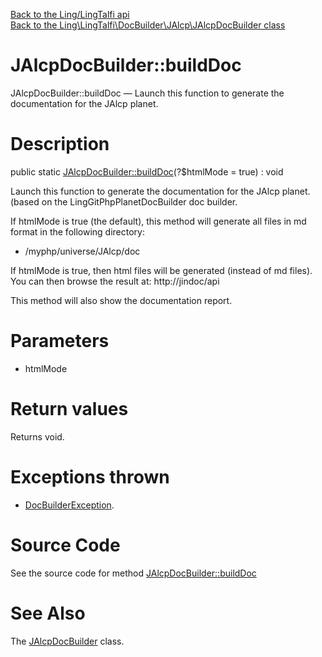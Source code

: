[Back to the Ling/LingTalfi api](https://github.com/lingtalfi/LingTalfi/blob/master/doc/api/Ling/LingTalfi.md)<br>
[Back to the Ling\LingTalfi\DocBuilder\JAlcp\JAlcpDocBuilder class](https://github.com/lingtalfi/LingTalfi/blob/master/doc/api/Ling/LingTalfi/DocBuilder/JAlcp/JAlcpDocBuilder.md)


JAlcpDocBuilder::buildDoc
================



JAlcpDocBuilder::buildDoc — Launch this function to generate the documentation for the JAlcp planet.




Description
================


public static [JAlcpDocBuilder::buildDoc](https://github.com/lingtalfi/LingTalfi/blob/master/doc/api/Ling/LingTalfi/DocBuilder/JAlcp/JAlcpDocBuilder/buildDoc.md)(?$htmlMode = true) : void




Launch this function to generate the documentation for the JAlcp planet.
(based on the LingGitPhpPlanetDocBuilder doc builder.

If htmlMode is true (the default),
this method will generate all files in md format in the following directory:

- /myphp/universe/JAlcp/doc



If htmlMode is true,
then html files will be generated (instead of md files).
You can then browse the result at: http://jindoc/api



This method will also show the documentation report.




Parameters
================


- htmlMode

    


Return values
================

Returns void.


Exceptions thrown
================

- [DocBuilderException](https://github.com/lingtalfi/DocTools/blob/master/doc/api/Ling/DocTools/Exception/DocBuilderException.md).&nbsp;







Source Code
===========
See the source code for method [JAlcpDocBuilder::buildDoc](https://github.com/lingtalfi/LingTalfi/blob/master/DocBuilder/JAlcp/JAlcpDocBuilder.php#L45-L206)


See Also
================

The [JAlcpDocBuilder](https://github.com/lingtalfi/LingTalfi/blob/master/doc/api/Ling/LingTalfi/DocBuilder/JAlcp/JAlcpDocBuilder.md) class.



